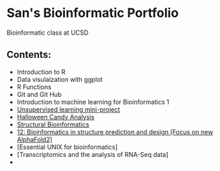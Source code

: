 # San's Bioinformatic Portfolio
Bioinformatic class at UCSD

## Contents: 

- Introduction to R 
- Data visulaization with ggplot 
- R Functions 
- Git and Git Hub 
- Introduction to machine learning for Bioinformatics 1 
- [Unsupervised learning mini-project](https://github.com/kluc1/bggn213/blob/main/class09/Class09/class09miniproject.Rmd)
- [Halloween Candy Analysis](https://github.com/kluc1/bggn213/blob/main/class09/Class09/Class09miniprojectcandy.Rmd)
- [Structural Bioinformatics]()
- [12: Bioinformatics in structure prediction and design (Focus on new AlphaFold2)]()
- [Essential UNIX for bioinformatics]
- [Transcriptomics and the analysis of RNA-Seq data]
- 
